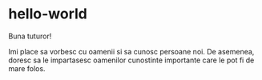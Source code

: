 # hello-world

Buna tuturor!

Imi place sa vorbesc cu oamenii si sa cunosc persoane noi.
De asemenea, doresc sa le impartasesc oamenilor cunostinte importante care le pot fi de mare folos.
